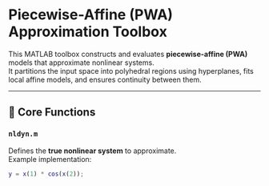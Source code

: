 # Piecewise-Affine (PWA) Approximation Toolbox

This MATLAB toolbox constructs and evaluates **piecewise-affine (PWA)** models that approximate nonlinear systems.  
It partitions the input space into polyhedral regions using hyperplanes, fits local affine models, and ensures continuity between them.

---

## 🔧 Core Functions

### `nldyn.m`
Defines the **true nonlinear system** to approximate.  
Example implementation:
```matlab
y = x(1) * cos(x(2));